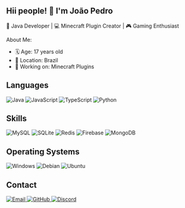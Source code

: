 ## Hii people! 👋 I'm João Pedro

🌟 Java Developer | 💻 Minecraft Plugin Creator | 🎮 Gaming Enthusiast

About Me:
 - 🗓 Age: 17 years old
 - 📍 Location: Brazil
 - 🔭 Working on: Minecraft Plugins

<h2>Languages</h2>
<div> 
 <img src="https://camo.githubusercontent.com/bea90da226e09b503e6c8fde824f4816b98dcf30cd31e803006bf6335af06890/68747470733a2f2f696d672e736869656c64732e696f2f62616467652f6a6176612d2532334544384230302e7376673f7374796c653d666f722d7468652d6261646765266c6f676f3d6f70656e6a646b266c6f676f436f6c6f723d7768697465" alt="Java" data-canonical-src="https://img.shields.io/badge/java-%23ED8B00.svg?style=for-the-badge&amp;logo=openjdk&amp;logoColor=white" style="max-width: 100%;">
 <img src="https://img.shields.io/badge/JavaScript-F7DF1E?style=for-the-badge&logo=javascript&logoColor=black" alt="JavaScript" />
 <img src="https://img.shields.io/badge/TypeScript-007ACC?style=for-the-badge&logo=typescript&logoColor=white" alt="TypeScript" /> 
 <img src="https://img.shields.io/badge/Python-3776AB?style=for-the-badge&logo=python&logoColor=white" alt="Python" /> 
</div>

<h2>Skills</h2>
<div> 
 <img src="https://img.shields.io/badge/MySQL-4479A1?style=for-the-badge&logo=mysql&logoColor=white" alt="MySQL" />
 <img src="https://img.shields.io/badge/SQLite-003B57?style=for-the-badge&logo=sqlite&logoColor=white" alt="SQLite" />
 <img src="https://img.shields.io/badge/Redis-DC382D?style=for-the-badge&logo=redis&logoColor=white" alt="Redis" /> 
 <img src="https://img.shields.io/badge/Firebase-FFCA28?style=for-the-badge&logo=firebase&logoColor=black" alt="Firebase" />
 <img src="https://img.shields.io/badge/MongoDB-47A248?style=for-the-badge&logo=mongodb&logoColor=white" alt="MongoDB" /> 
</div>

<h2>Operating Systems</h2>
<div> 
 <img src="https://img.shields.io/badge/Windows-0078D6?style=for-the-badge&logo=windows&logoColor=white" alt="Windows" /> 
 <img src="https://img.shields.io/badge/Debian-A81D33?style=for-the-badge&logo=debian&logoColor=white" alt="Debian" /> 
 <img src="https://img.shields.io/badge/Ubuntu-E95420?style=for-the-badge&logo=ubuntu&logoColor=white" alt="Ubuntu" /> 
</div>

<h2>Contact</h2>
<div> 
 <a href="mellojoaopedro20@gmail.com"> <img src="https://img.shields.io/badge/Email-D14836?style=for-the-badge&logo=gmail&logoColor=white" alt="Email" /> </a> 
 <a href="https://github.com/JPM-codes" target="_blank"> <img src="https://img.shields.io/badge/GitHub-181717?style=for-the-badge&logo=github&logoColor=white" alt="GitHub" /> </a> 
<!-- <a href="https://www.linkedin.com/in/seu-perfil/" target="_blank"> <img src="https://img.shields.io/badge/LinkedIn-0077B5?style=for-the-badge&logo=linkedin&logoColor=white" alt="LinkedIn" /> </a> -->
 <a href="https://discord.com/users/jpdevs." target="_blank"> <img src="https://img.shields.io/badge/Discord-5865F2?style=for-the-badge&logo=discord&logoColor=white" alt="Discord" /> </a> 
</div>
